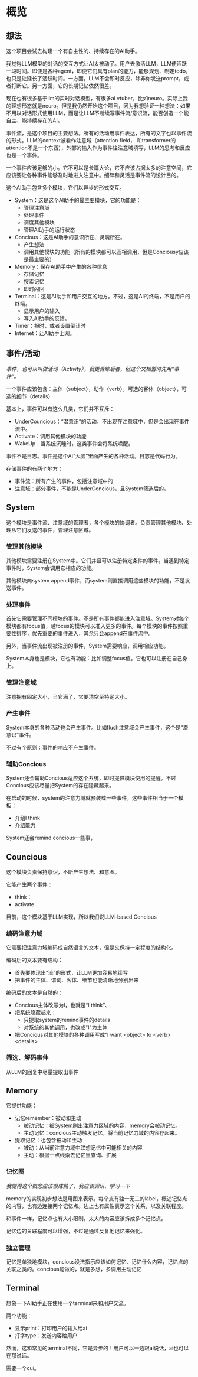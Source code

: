# 概览

## 想法
这个项目尝试去构建一个有自主性的、持续存在的AI助手。

我觉得LLM模型的对话的交互方式让AI太被动了。用户去激活LLM，LLM便活跃一段时间。即便是各种agent，即便它们具有plan的能力，能够规划、制定todo，也只是让延长了活跃时间。一方面，LLM不会即时反应，除非你发送prompt，或者打断它。另一方面，它的长期记忆依然很差。

现在也有很多基于llm的实时对话模型，有很多ai vtuber，比如neuro。实际上我的理想形态就是neuro。但是我仍然开始这个项目，因为我想验证一种想法：如果不用以对话形式使用LLM，而是让LLM不断续写事件流/意识流，能否创造一个能自主、能持续存在的AI。

事件流，是这个项目的主要想法。所有的活动用事件表达，所有的文字也以事件流的形式。LLM的context被看作注意域（attention field， 和transformer的attention不是一个东西），外部的输入作为事件往注意域填写，LLM的思考和反应也是一个事件。

一个事件应该足够的小。它不可以是长篇大论，它不应该占据太多的注意空间，它应该要让各种事件能够及时地进入注意中。细碎和灵活是事件流的设计目的。

这个AI助手包含多个模块，它们以异步的形式交互。
- System：这是这个AI助手的最主要模块，它的功能是：
    - 管理注意域
    - 处理事件
    - 调度其他模块
    - 管理AI助手的运行状态
- Concious：这是AI助手的意识所在、灵魂所在。
    - 产生想法
    - 调用其他模块的功能（所有的模块都可以互相调用，但是Conciousy应该是最主要的）
- Memory：保存AI助手中产生的各种信息
    - 存储记忆
    - 搜索记忆
    - 即时闪回
- Terminal：这是AI助手和用户交互的地方。不过，这是AI的终端，不是用户的终端。
    - 显示用户的输入
    - 写入AI助手的反馈。
- Timer：报时，或者设置倒计时
- Internet：让AI助手上网。

## 事件/活动
*事件，也可以叫做活动（Activity），我更青睐后者，但这个文档暂时先用“事件”。*

一个事件应该包含：主体（subject），动作（verb），可选的客体（object），可选的细节（details）

基本上，事件可以有这么几类，它们并不互斥：
- UnderCouncious：“潜意识”的活动，不出现在注意域中，但是会出现在事件流中。
- Activate：调用其他模块的功能
- WakeUp：当系统沉睡时，这类事件会将系统唤醒。

事件不是日志。事件是这个AI“大脑”里面产生的各种活动。日志是代码行为。

存储事件的有两个地方：
- 事件流：所有产生的事件，包括注意域中的
- 注意域：部分事件，不能是UnderConcious，且System筛选后的。

## System

这个模块是事件流、注意域的管理者，各个模块的协调者。负责管理其他模块、处理从它们发送的事件，管理注意区域。

### 管理其他模块

其他模块需要注册在System中。它们并且可以注册特定条件的事件。当遇到特定事件时，System会调用它相应的功能。

其他模块向system append事件，而system则直接调用这些模块的功能，不是发送事件。

### 处理事件

首先它需要管理不同模块的事件。不是所有事件都能进入注意域。System对每个模块都有focus值，越focus的模块可以准入更多的事件。每个模块的事件按照重要性排序，优先重要的事件进入，其余只会append在事件流中。

另外，当事件流出现被注册的事件，System需要响应，调用相应功能。

System本身也是模块，它也有功能：比如调整focus值。它也可以注册在自己身上。


### 管理注意域

注意拥有固定大小，当它满了，它要清空至特定大小。



### 产生事件
System本身的各种活动也会产生事件。比如flush注意域会产生事件，这个是“潜意识”事件。

不过有个原则：事件的响应不产生事件。



### 辅助Concious
System还会辅助Concious适应这个系统，即时提供模块使用的提醒。不过Concious应该尽量把System的存在隐藏起来。

在启动的时候，system的注意力域就预装载一些事件，这些事件相当于一个模板：
- 介绍I think
- 介绍能力

System还会remind concious一些事，

## Councious
这个模块负责保持意识，不断产生想法、和意图。

它能产生两个事件：
- think：
- activate：

目前，这个模块基于LLM实现，所以我们说LLM-based Concious

### 编码注意力域

它需要把注意力域编码成自然语言的文本，但是又保持一定程度的结构化。

编码后的文本要有结构：
- 首先要体现出“流”的形式，让LLM更加容易地续写
- 把事件的主体、谓词、客体、细节也能清晰地分别出来


编码后的文本是自然的：
- Concious主体改写为I，也就是“I think”、
- 把系统隐藏起来：
    - 只提取system的remind事件的details
    - 对系统的其他调用，也改成"I"为主体
- 把Concious对其他模块的各种调用写成“I want \<object\> to \<verb\> \<details\> 

### 筛选、解码事件

从LLM的回复中尽量提取出事件


## Memory

它提供功能：
- 记忆remember：被动和主动
  - 被动记忆：被System刷出注意力区域的内容，memory会被动记忆。
  - 主动记忆：concious主动触发记忆，将当前记忆力域的内容存起来。
- 提取记忆：也包含被动和主动
  - 被动：从当前注意力域中联想记忆中可能相关的内容
  - 主动：根据一点线索去记忆里查询、扩展

### 记忆图
*我觉得这个概念应该很成熟了，我应该调研、学习一下*

memory的实现初步想法是用图来表示。每个点有独一无二的label，概述记忆点的内容，也有边连接两个记忆点。边上也有属性表示这个关系，以及关联程度。

和事件一样，记忆点也有大小限制。太大的内容应该拆成多个记忆点。

记忆边的关联程度可以增强，不过是通过反复地记忆来强化。

### 独立管理

记忆是单独地模块，concious没法指示应该如何记忆、记忆什么内容，记忆点的关联之类的。concious能做的，就是多想，多调用主动记忆

## Terminal

想象一下AI助手正在使用一个terminal来和用户交流。

两个功能：
- 显示print：打印用户的输入给ai
- 打字type：发送内容给用户

然而，这和常见的terminal不同，它是异步的！用户可以一边跟ai说话，ai也可以在那说话。
  
需要一个cui。
